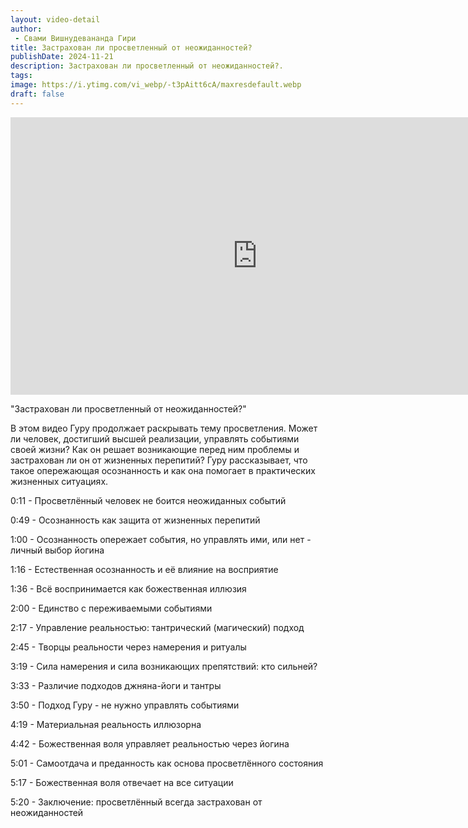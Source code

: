 ```yaml
---
layout: video-detail
author:
 - Свами Вишнудевананда Гири
title: Застрахован ли просветленный от неожиданностей?
publishDate: 2024-11-21
description: Застрахован ли просветленный от неожиданностей?. 
tags: 
image: https://i.ytimg.com/vi_webp/-t3pAitt6cA/maxresdefault.webp
draft: false
---
```


<iframe width="790" height="444" src="https://www.youtube.com/embed/-t3pAitt6cA" frameborder="0" allowfullscreen=""></iframe> 

  "Застрахован ли просветленный от неожиданностей?"

 В этом видео Гуру продолжает раскрывать тему просветления. Может ли человек, достигший высшей реализации, управлять событиями своей жизни? Как он решает возникающие перед ним проблемы и застрахован ли он от жизненных перепитий? Гуру рассказывает, что такое опережающая осознанность и как она помогает в практических жизненных ситуациях.

  
 0:11 - Просветлённый человек не боится неожиданных событий

 0:49 - Осознанность как защита от жизненных перепитий

 1:00 - Осознанность опережает события, но управлять ими, или нет - личный выбор йогина

 1:16 - Естественная осознанность и её влияние на восприятие

 1:36 - Всё воспринимается как божественная иллюзия

 2:00 - Единство с переживаемыми событиями

 2:17 - Управление реальностью: тантрический (магический) подход

 2:45 - Творцы реальности через намерения и ритуалы

 3:19 - Сила намерения и сила возникающих препятствий: кто сильней?

 3:33 - Различие подходов джняна-йоги и тантры

 3:50 - Подход Гуру - не нужно управлять событиями

 4:19 - Материальная реальность иллюзорна

 4:42 - Божественная воля управляет реальностью через йогина

 5:01 - Самоотдача и преданность как основа просветлённого состояния

 5:17 - Божественная воля отвечает на все ситуации

 5:20 - Заключение: просветлённый всегда застрахован от неожиданностей

  

 